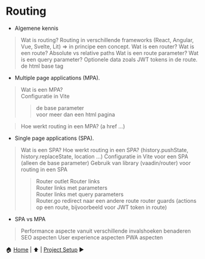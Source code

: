 # Routing

- Algemene kennis
> Wat is routing?
> Routing in verschillende frameworks (React, Angular, Vue, Svelte, Lit) => in principe een concept.
> Wat is een router?
> Wat is een route?
> Absolute vs relative paths
> Wat is een route parameter?
> Wat is een query parameter?
> Optionele data zoals JWT tokens in de route.
> de html base tag

- Multiple page applications (MPA).

> Wat is een MPA?  
> Configuratie in Vite 
>> de base parameter  
>> voor meer dan een html pagina  

> Hoe werkt routing in een MPA? (a href ...)

- Single page applications (SPA).

> Wat is een SPA?
> Hoe werkt routing in een SPA? (history.pushState, history.replaceState, location ...)
> Configuratie in Vite voor een SPA (alleen de base parameter)
> Gebruik van library (vaadin/router) voor routing in een SPA
>> Router outlet
>> Router links  
>> Router links met parameters  
>> Router links met query parameters  
>> Router.go
>> redirect naar een andere route
>> router guards (actions op een route, bijvoorbeeld voor JWT token in route)

- SPA vs MPA
> Performance aspecte vanuit verschillende invalshoeken benaderen
> SEO aspecten
> User experience aspecten
> PWA aspecten

:house: [Home](../README.md) | :arrow_up: [](../README.md) | [Project Setup](./project-setup.md) :arrow_forward:

